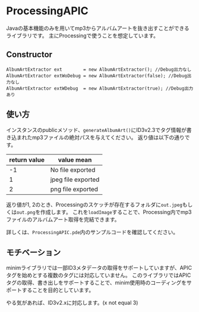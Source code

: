 # ProcessingAPIC

Javaの基本機能のみを用いてmp3からアルバムアートを抜き出すことができるライブラリです。
主にProcessingで使うことを想定しています。

## Constructor

```processing
AlbumArtExtractor ext        = new AlbumArtExtractor(); //Debug出力なし
AlbumArtExtractor extWoDebug = new AlbumArtExtractor(false); //Debug出力なし
AlbumArtExtractor extWDebug  = new AlbumArtExtractor(true); //Debug出力あり
```

## 使い方

インスタンスのpublicメソッド、```generateAlbumArt()```にID3v2.3でタグ情報が書き込まれたmp3ファイルの絶対パスを与えてください。
返り値は以下の通りです。

|return value|value mean|
|------|---|
|-1|No file exported|
|1|jpeg file exported|
|2|png file exported|

返り値が1, 2のとき、Processingのスケッチが存在するフォルダに```out.jpeg```もしくは```out.png```を作成します。
これを```loadImage```することで、Processing内でmp3ファイルのアルバムアート取得を完結できます。

詳しくは、```ProcessingAPIC.pde```内のサンプルコードを確認してください。

## モチベーション

minimライブラリでは一部ID3メタデータの取得をサポートしていますが、APICタグを始めとする複数のタグには対応していません。
このライブラリではAPICタグの取得、書き出しをサポートすることで、minim使用時のコーディングをサポートすることを目的としています。

やる気があれば、ID3v2.xに対応します。(x not equal 3)